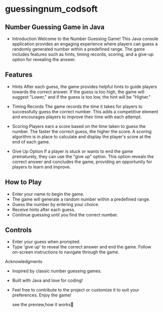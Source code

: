# guessingnum_codsoft
## Number Guessing Game in Java
* Introduction
Welcome to the Number Guessing Game! This Java console application provides an engaging experience where players can guess a randomly generated number within a predefined range. The game includes features such as hints, timing records, scoring, and a give-up option for revealing the answer.
## Features
* Hints
After each guess, the game provides helpful hints to guide players towards the correct answer. If the guess is too high, the game will suggest "Lower," and if the guess is too low, the hint will be "Higher."

* Timing Records
The game records the time it takes for players to successfully guess the correct number. This adds a competitive element and encourages players to improve their time with each attempt.

* Scoring
Players earn a score based on the time taken to guess the number. The faster the correct guess, the higher the score. A scoring algorithm is in place to calculate and display the player's score at the end of each game.

* Give Up Option
If a player is stuck or wants to end the game prematurely, they can use the "give up" option. This option reveals the correct answer and concludes the game, providing an opportunity for players to learn and improve.

## How to Play
* Enter your name to begin the game.
* The game will generate a random number within a predefined range.
* Guess the number by entering your choice.
* Receive hints after each guess.
* Continue guessing until you find the correct number.
## Controls
* Enter your guess when prompted.
* Type 'give up' to reveal the correct answer and end the game.
Follow on-screen instructions to navigate through the game.

Acknowledgments
* Inspired by classic number guessing games.
* Built with Java and love for coding!
* Feel free to contribute to the project or customize it to suit your preferences. Enjoy the game!

  see the preview,how it works👀
  

